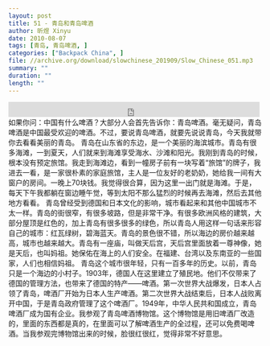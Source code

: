 ```yaml
---
layout: post
title: 51 - 青岛和青岛啤酒
author: 昕煜 Xinyu
date: 2010-08-07
tags: [青岛, 青岛啤酒, ]
categories: ["Backpack China", ]
file: //archive.org/download/slowchinese_201909/Slow_Chinese_051.mp3
summary: ""
duration: ""
length: ""
---
```


<iframe src="https://archive.org/embed/slowchinese_201909/Slow_Chinese_051.mp3" width="500" height="30" frameborder="0" webkitallowfullscreen="true" mozallowfullscreen="true" allowfullscreen></iframe>
如果你问：中国有什么啤酒？大部分人会首先告诉你：青岛啤酒。毫无疑问，青岛啤酒是中国最受欢迎的啤酒。不过，要说青岛啤酒，就要先说说青岛，今天我就带你去看看美丽的青岛。
青岛在山东省的东边，是一个美丽的海滨城市。青岛有很多海滩，一到夏天，人们就来到海滩享受海水、沙滩和阳光。我刚到青岛的时候，根本没有预定旅馆。我走到海滩边，看到一幢房子前有一块写着“旅馆”的牌子，我进去一看，是一家很朴素的家庭旅馆，主人是一位友好的老奶奶，她给我一间有大窗户的房间。一晚上70块钱。我觉得很合算，因为这里一出门就是海滩。于是，每天下午我都躺在窗边睡午觉，等到太阳不那么猛烈的时候再去海滩，然后去其他地方看看。
青岛曾经受到德国和日本文化的影响，城市看起来和其他中国城市不太一样。青岛的街很窄，有很多坡路，但是非常干净。有很多欧洲风格的建筑，大部分屋顶是红色的，加上青岛有很多很多的绿色，所以青岛人用这样一句话来形容自己的城市：红瓦绿树，碧海蓝天。青岛的景色很不错，所以海边的房价越来越高，城市也越来越大。青岛有一座庙，叫做天后宫，天后宫里面放着一尊神像，她是天后，也叫妈祖。她保佑在海上的人们安全。在福建、台湾以及东南亚的一些国家，人们也相信妈祖。
青岛这个城市很年轻，只有一百多年的历史。以前，青岛只是一个海边的小村子。1903年，德国人在这里建立了殖民地。他们不仅带来了德国的管理方法，也带来了德国的特产——啤酒。第一次世界大战爆发，日本人占领了青岛，啤酒厂开始为日本人生产啤酒。第二次世界大战结束后，日本人战败离开中国，于是青岛政府管理了这个啤酒厂。1949年，中华人民共和国成立，青岛啤酒厂成为国有企业。我参观了青岛啤酒博物馆。这个博物馆是用旧啤酒厂改造的，里面的东西都是真的，在里面可以了解啤酒生产的全过程，还可以免费喝啤酒。当我参观完博物馆出来的时候，脸很红很红，觉得非常不好意思。
 
